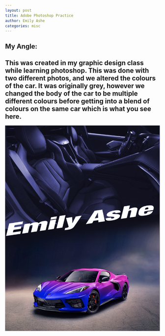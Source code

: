 ```yaml
---
layout: post
title: Adobe Photoshop Practice
author: Emily Ashe
categories: misc
---
```


**My Angle:**
---
This was created in my graphic design class while learning photoshop. This was done with two different photos, and we altered the colours of the car. It was originally grey, however we changed the body of the car to be multiple different colours before getting into a blend of colours on the same car which is what you see here.
---
![Netlify CMS Screenshot](/assets/img/uploads/car.jpeg)
